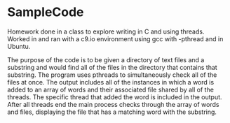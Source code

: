 # SampleCode

Homework done in a class to explore writing in C and using threads. Worked in and ran with a c9.io environment using gcc with -pthread and in Ubuntu.

The purpose of the code is to be given a directory of text files and a substring and would find all of the files in the directory that contains that substring. The program uses pthreads to simultaneously check all of the files at once. The output includes all of the instances in which a word is added to an array of words and their associated file shared by all of the threads. The specific thread that added the word is included in the output. After all threads end the main process checks through the array of words and files, displaying the file that has a matching word with the substring.
